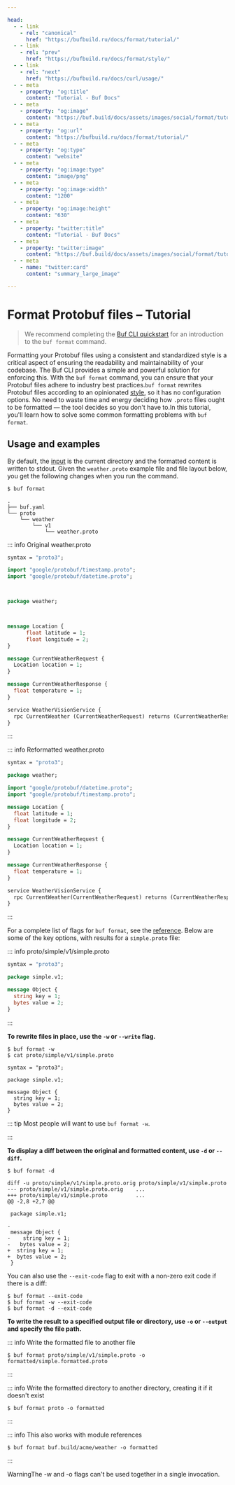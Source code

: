 ```yaml
---

head:
  - - link
    - rel: "canonical"
      href: "https://bufbuild.ru/docs/format/tutorial/"
  - - link
    - rel: "prev"
      href: "https://bufbuild.ru/docs/format/style/"
  - - link
    - rel: "next"
      href: "https://bufbuild.ru/docs/curl/usage/"
  - - meta
    - property: "og:title"
      content: "Tutorial - Buf Docs"
  - - meta
    - property: "og:image"
      content: "https://buf.build/docs/assets/images/social/format/tutorial.png"
  - - meta
    - property: "og:url"
      content: "https://bufbuild.ru/docs/format/tutorial/"
  - - meta
    - property: "og:type"
      content: "website"
  - - meta
    - property: "og:image:type"
      content: "image/png"
  - - meta
    - property: "og:image:width"
      content: "1200"
  - - meta
    - property: "og:image:height"
      content: "630"
  - - meta
    - property: "twitter:title"
      content: "Tutorial - Buf Docs"
  - - meta
    - property: "twitter:image"
      content: "https://buf.build/docs/assets/images/social/format/tutorial.png"
  - - meta
    - name: "twitter:card"
      content: "summary_large_image"

---
```


# Format Protobuf files – Tutorial

> We recommend completing the [Buf CLI quickstart](../../cli/quickstart/) for an introduction to the `buf format` command.

Formatting your Protobuf files using a consistent and standardized style is a critical aspect of ensuring the readability and maintainability of your codebase. The Buf CLI provides a simple and powerful solution for enforcing this. With the `buf format` command, you can ensure that your Protobuf files adhere to industry best practices.`buf format` rewrites Protobuf files according to an opinionated [style](../style/), so it has no configuration options. No need to waste time and energy deciding how `.proto` files ought to be formatted — the tool decides so you don't have to.In this tutorial, you'll learn how to solve some common formatting problems with `buf format`.

## Usage and examples

By default, the [input](../../reference/inputs/) is the current directory and the formatted content is written to stdout. Given the `weather.proto` example file and file layout below, you get the following changes when you run the command.

```console
$ buf format
```

```text
.
├── buf.yaml
└── proto
    └── weather
        └── v1
            └── weather.proto
```

::: info Original weather.proto

```protobuf
syntax = "proto3";

import "google/protobuf/timestamp.proto";
import "google/protobuf/datetime.proto";



package weather;



message Location {
      float latitude = 1;
      float longitude = 2;
}

message CurrentWeatherRequest {
  Location location = 1;
}

message CurrentWeatherResponse {
  float temperature = 1;
}

service WeatherVisionService {
  rpc CurrentWeather (CurrentWeatherRequest) returns (CurrentWeatherResponse);
}
```

:::

::: info Reformatted weather.proto

```protobuf
syntax = "proto3";

package weather;

import "google/protobuf/datetime.proto";
import "google/protobuf/timestamp.proto";

message Location {
  float latitude = 1;
  float longitude = 2;
}

message CurrentWeatherRequest {
  Location location = 1;
}

message CurrentWeatherResponse {
  float temperature = 1;
}

service WeatherVisionService {
  rpc CurrentWeather(CurrentWeatherRequest) returns (CurrentWeatherResponse);
}
```

:::

For a complete list of flags for `buf format`, see the [reference](../../reference/cli/buf/format/). Below are some of the key options, with results for a `simple.proto` file:

::: info proto/simple/v1/simple.proto

```proto
syntax = "proto3";

package simple.v1;

message Object {
  string key = 1;
  bytes value = 2;
}
```

:::

**To rewrite files in place, use the `-w` or `--write` flag.**

```console
$ buf format -w
$ cat proto/simple/v1/simple.proto

syntax = "proto3";

package simple.v1;

message Object {
  string key = 1;
  bytes value = 2;
}
```

::: tip Most people will want to use `buf format -w`.

:::

**To display a diff between the original and formatted content, use `-d` or `--diff`.**

```console
$ buf format -d

diff -u proto/simple/v1/simple.proto.orig proto/simple/v1/simple.proto
--- proto/simple/v1/simple.proto.orig    ...
+++ proto/simple/v1/simple.proto         ...
@@ -2,8 +2,7 @@

 package simple.v1;

-
 message Object {
-    string key = 1;
-   bytes value = 2;
+  string key = 1;
+  bytes value = 2;
 }
```

You can also use the `--exit-code` flag to exit with a non-zero exit code if there is a diff:

```console
$ buf format --exit-code
$ buf format -w --exit-code
$ buf format -d --exit-code
```

**To write the result to a specified output file or directory, use `-o` or `--output` and specify the file path.**

::: info Write the formatted file to another file

```console
$ buf format proto/simple/v1/simple.proto -o formatted/simple.formatted.proto
```

:::

::: info Write the formatted directory to another directory, creating it if it doesn't exist

```console
$ buf format proto -o formatted
```

:::

::: info This also works with module references

```console
$ buf format buf.build/acme/weather -o formatted
```

:::

WarningThe -w and -o flags can't be used together in a single invocation.
